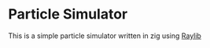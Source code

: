 # Particle Simulator
This is a simple particle simulator written in zig using [Raylib](https://www.raylib.com)
